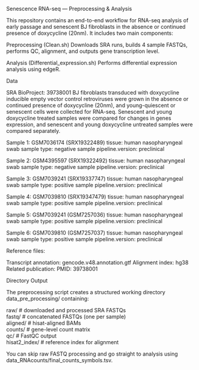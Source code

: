 Senescence RNA-seq — Preprocessing & Analysis

This repository contains an end-to-end workflow for RNA-seq analysis of early passage and senescent BJ fibroblasts in the absence or continued presence of doxycycline (20nm).
It includes two main components:

Preprocessing (Clean.sh)
Downloads SRA runs, builds 4 sample FASTQs, performs QC, alignment, and outputs gene transcription level.

Analysis (Differential_expression.sh)
Performs differential expression analysis using edgeR.

Data

SRA BioProject: 39738001 
BJ fibroblasts transduced with doxycycline inducible empty vector control retroviruses were grown in the absence
or continued presence of doxycycline (20nm), and young-quiescent or senescent cells were collected for RNA-seq. 
Senescent and young doxycycline treated samples were compared for changes in genes expression, and senescent and 
young doxycycline untreated samples were compared separately.

Sample 1: GSM7036174 (SRX19322489)
tissue: human nasopharyngeal swab
sample type: negative sample
pipeline.version: preclinical

Sample 2: GSM4395597 (SRX19322492)
tissue: human nasopharyngeal swab
sample type: negative sample
pipeline.version: preclinical

Sample 3: GSM7039241 (SRX19337747)
tissue: human nasopharyngeal swab
sample type: positive sample
pipeline.version: preclinical

Sample 4: GSM7039810 (SRX19347479)
tissue: human nasopharyngeal swab
sample type: positive sample
pipeline.version: preclinical

Sample 5: GSM7039241 (GSM7257036)
tissue: human nasopharyngeal swab
sample type: positive sample
pipeline.version: preclinical

Sample 6: GSM7039810 (GSM7257037)
tissue: human nasopharyngeal swab
sample type: positive sample
pipeline.version: preclinical

Reference files:

Transcript annotation: gencode.v48.annotation.gtf
Alignment index: hg38
Related publication:
PMID: 39738001

Directory Output

The preprocessing script creates a structured working directory data_pre_processing/ containing:

raw/      # downloaded and processed SRA FASTQs  
fastq/    # concatenated FASTQs (one per sample)  
aligned/  # hisat-aligned BAMs  
counts/   # gene-level count matrix   
qc/       # FastQC output  
hisat2_index/  # reference index for alignment  


You can skip raw FASTQ processing and go straight to analysis using data_RNAcounts/final_counts_symbols.tsv.
